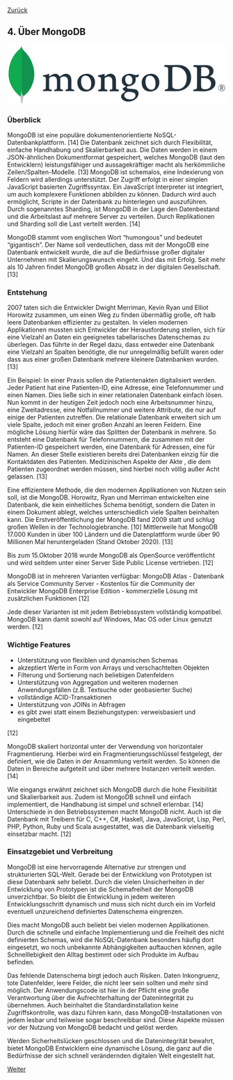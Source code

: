 [Zurück](03_Ueber_PostgreSQL.md)

## 4. Über MongoDB

![MongoDB_Logo](img/MongoDB_Logo.png "MongoDB Logo")

### Überblick

MongoDB ist eine populäre dokumentenorientierte NoSQL-Datenbankplattform. [14] Die Datenbank zeichnet sich durch Flexibilität, einfache Handhabung und Skalierbarkeit aus. Die Daten werden in einem JSON-ähnlichen Dokumentformat gespeichert, welches MongoDB (laut den Entwicklern) leistungsfähiger und aussagekräftiger macht als herkömmliche Zeilen/Spalten-Modelle. [13] MongoDB ist schemalos, eine Indexierung von Feldern wird allerdings unterstützt. Der Zugriff erfolgt in einer simplen JavaScript basierten Zugriffssyntax. Ein JavaScript Interpreter ist integriert, um auch komplexere Funktionen abbilden zu können. Dadurch wird auch ermöglicht, Scripte in der Datenbank zu hinterlegen und auszuführen. Durch sogenanntes Sharding, ist MongoDB in der Lage den Datenbestand und die Arbeitslast auf mehrere Server zu verteilen. Durch Replikationen und Sharding soll die Last verteilt werden. [14]

MongoDB stammt vom englischen Wort “humongous” und bedeutet “gigantisch”. Der Name soll verdeutlichen, dass mit der MongoDB eine Datenbank entwickelt wurde, die auf die Bedürfnisse großer digitaler Unternehmen mit Skalierungswunsch eingeht. Und das mit Erfolg. Seit mehr als 10 Jahren findet MongoDB großen Absatz in der digitalen Gesellschaft. [13] 

### Entstehung

2007 taten sich die Entwickler Dwight Merriman, Kevin Ryan und Elliot Horowitz zusammen, um einen Weg zu finden übermäßig große, oft halb leere Datenbanken effizienter zu gestalten. In vielen modernen Applikationen mussten sich Entwickler der Herausforderung stellen, sich für eine Vielzahl an Daten ein geeignetes tabellarisches Datenschemas zu überlegen. Das führte in der Regel dazu, dass entweder eine Datenbank eine Vielzahl an Spalten benötigte, die nur unregelmäßig befüllt waren oder dass aus einer großen Datenbank mehrere kleinere Datenbanken wurden. [13] 

Ein Beispiel: In einer Praxis sollen die Patientenakten digitalisiert werden. Jeder Patient hat eine Patienten-ID, eine Adresse, eine Telefonnummer und einen Namen. Dies ließe sich in einer relationalen Datenbank einfach lösen. Nun kommt in der heutigen Zeit jedoch noch eine Arbeitsnummer hinzu, eine Zweitadresse, eine Notfallnummer und weitere Attribute, die nur auf einige der Patienten zutreffen. Die relationale Datenbank erweitert sich um viele Spalte, jedoch mit einer großen Anzahl an leeren Feldern. Eine mögliche Lösung hierfür wäre das Splitten der Datenbank in mehrere. So entsteht eine Datenbank für Telefonnummern, die zusammen mit der Patienten-ID gespeichert werden, eine Datenbank für Adressen, eine für Namen. An dieser Stelle existieren bereits drei Datenbanken einzig für die Kontaktdaten des Patienten. Medizinischen Aspekte der Akte , die dem Patienten zugeordnet werden müssen, sind hierbei noch völlig außer Acht gelassen. [13] 

Eine effizientere Methode, die den modernen Applikationen von Nutzen sein soll, ist die MongoDB. Horowitz, Ryan und Merriman entwickelten eine Datenbank, die kein einheitliches Schema benötigt, sondern die Daten in einem Dokument ablegt, welches unterschiedlich viele Spalten beinhalten kann. Die Erstveröffentlichung der MongoDB fand 2009 statt und schlug großen Wellen in der Technologiebranche. [10] Mittlerweile hat MongoDB 17.000 Kunden in über 100 Ländern und die Datenplattform wurde über 90 Millionen Mal heruntergeladen (Stand Oktober 2020). [13] 

Bis zum 15.Oktober 2018 wurde MongoDB als OpenSource veröffentlicht und wird seitdem unter einer Server Side Public License vertrieben. [12]

MongoDB ist in mehreren Varianten verfügbar:
MongoDB Atlas - Datenbank als Service
Community Server - Kostenlos für die Community der Entwickler
MongoDB Enterprise Edition - kommerzielle Lösung mit zusätzlichen Funktionen [12]

Jede dieser Varianten ist mit jedem Betriebssystem vollständig kompatibel. MongoDB kann damit sowohl auf Windows, Mac OS oder Linux genutzt werden. [12]

### Wichtige Features

- Unterstützung von flexiblen und dynamischen Schemas
- akzeptiert Werte in Form von Arrays und verschachtelten Objekten
- Filterung und Sortierung nach beliebigen Datenfeldern
- Unterstützung von Aggregation und weiteren modernen Anwendungsfällen (z.B. Textsuche oder geobasierter Suche)
- vollständige ACID-Transaktionen
- Unterstützung von JOINs in Abfragen
- es gibt zwei statt einem Beziehungstypen: verweisbasiert und eingebettet 

[12]

MongoDB skaliert horizontal unter der Verwendung von horizontaler Fragmentierung. Hierbei wird ein Fragmentierungsschlüssel festgelegt, der definiert, wie die Daten in der Ansammlung verteilt werden. So können die Daten in Bereiche aufgeteilt und über mehrere Instanzen verteilt werden. [14]

Wie eingangs erwähnt zeichnet sich MongoDB durch die hohe Flexibilität und Skalierbarkeit aus. Zudem ist MongoDB schnell und einfach implementiert, die Handhabung ist simpel und schnell erlernbar. [14] Unterschiede in den Betriebssystemen macht MongoDB nicht. Auch ist die Datenbank mit Treibern für C, C++, C#, Haskell, Java, JavaScript, Lisp, Perl, PHP, Python, Ruby und Scala ausgestattet, was die Datenbank vielseitig einsetzbar macht. [12]

### Einsatzgebiet und Verbreitung

MongoDB ist eine hervorragende Alternative zur strengen und strukturierten SQL-Welt. Gerade bei der Entwicklung von Prototypen ist diese Datenbank sehr beliebt. Durch die vielen Unsicherheiten in der Entwicklung von Prototypen ist die Schemafreiheit der MongoDB unverzichtbar. So bleibt die Entwicklung in jedem weiteren Entwicklungsschritt dynamisch und muss sich nicht durch ein im Vorfeld eventuell unzureichend definiertes Datenschema eingrenzen. 

Dies macht MongoDB auch beliebt bei vielen modernen Applikationen. Durch die schnelle und einfache Implementierung und die Freiheit des nicht definierten Schemas, wird die NoSQL-Datenbank besonders häufig dort eingesetzt, wo noch unbekannte Abhängigkeiten auftauchen können, agile Schnelllebigkeit den Alltag bestimmt oder sich Produkte im Aufbau befinden.

Das fehlende Datenschema birgt jedoch auch Risiken. Daten Inkongruenz, tote Datenfelder, leere Felder, die nicht leer sein sollten und mehr sind möglich. Der Anwendungscode ist hier in der Pflicht eine große Verantwortung über die Aufrechterhaltung der Datenintegrität zu übernehmen.
Auch beinhaltet die Standardinstallation keine Zugriffskontrolle, was dazu führen kann, dass MongoDB-Installationen von jedem lesbar und teilweise sogar beschreibbar sind. Diese Aspekte müssen vor der Nutzung von MongoDB bedacht und gelöst werden.

Werden Sicherheitslücken geschlossen und die Datenintegrität bewahrt, bietet MongoDB Entwicklern eine dynamische Lösung, die ganz auf die Bedürfnisse der sich schnell verändernden digitalen Welt eingestellt hat.


[Weiter](05_Vergleich_der_JSON_Verarbeitung.md)

